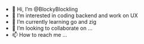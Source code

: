 - 👋 Hi, I’m @BlockyBlockling
- 👀 I’m interested in coding backend and work on UX
- 🌱 I’m currently learning go and zig
- 💞️ I’m looking to collaborate on ...
- 📫 How to reach me ...

<!---
BlockyBlockling/BlockyBlockling is a ✨ special ✨ repository because its `README.md` (this file) appears on your GitHub profile.
You can click the Preview link to take a look at your changes.
--->
